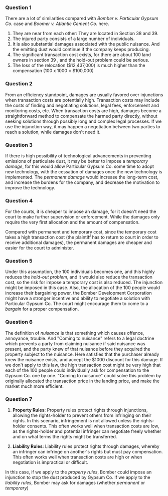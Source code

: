 ### Question 1

There are a lot of similarities compared with *Bomber v. Particular Gypsum Co.* case and *Boomer v. Atlantic Cement Co.* here.

1. They are near from each other: They are located in Section 38 and 39.
2. The injured party consists of a large number of individuals.
3. It is also substantial damages associated with the public nuisance. And the emitting dust would continue if the company keeps producing.
4. The significant transaction cost exists, for there are about 100 land owners in section 39 , and the hold-out problem could be serious.
5. The loss of the relocation ($12,437,000) is much higher than the compensation (100 x 1000 = $100,000)

### Question 2

From an efficiency standpoint, damages are usually favored over injunctions when transaction costs are potentially high. Transaction costs may include the costs of finding and negotiating solutions, legal fees, enforcement and monitoring costs, etc. When transaction costs are high, damages become a straightforward method to compensate the harmed party directly, without seeking solutions through possibly long and complex legal processes. If we use the injunction way, it may happen a negotiation between two parties to reach a solution, while damages don't need it.


### Question 3

If there is high possibility of technological advancements in preventing emissions of particulate dust, it may be better to impose a *temporary damage*, for this would allow Particular Gypsum Co. some time to adopt new technology, with the cessation of damages once the new technology is implemented. The *permanent damage* would increase the long-term cost, and increase the burdens for the company, and decrease the motivation to improve the technology.

### Question 4

For the courts, it is cheaper to impose an damage, for it doesn't need the court to make further supervision or enforcement. While the damages only require the very first allocation and the amount of compensation.

Compared with permanent and temporary cost, since the temporary cost takes a high transaction cost (the plaintiff has to return to court in order to receive additional damages), the permanent damages are cheaper and easier for the court to administer.

### Question 5

Under this assumption, the 100 individuals becomes one, and this highly reduces the *hold-out problem*, and it would also reduce the transaction cost, so the risk for impose a temporary cost is also reduced. The injunction might be imposed in this case. Also, the allocation of the 100 people would increase their bargaining power, the Bomber Development Corporation might have a stronger incentive and ability to negotiate a solution with Particular Gypsum Co. The court might encourage them to come to a *bargain* for a proper compensation.

### Question 6

The definition of *nuisance* is that something which causes offence, annoyance, trouble. And "Coming to nuisance" refers to a legal doctrine which prevents a party from claiming nuisance if said nuisance was present, and the party knew of that nuisance before they acquired the property subject to the nuisance. Here satisfies that the purchaser already knew the nuisance exists, and accept the $1000 discount for this damage. If we don't apply to this law,  the high transaction cost might be very high that each of the 100 people could individually ask for compensation to the Gypsum Co. one by one. "Coming to nuisance" could solve this problem by originally allocated the transaction price in the landing price, and make the market much more efficient. 
### Question 7

1. **Property Rules**: Property rules protect rights through injunctions, allowing the rights-holder to prevent others from infringing on their rights. In this scenario, infringement is not allowed unless the rights-holder consents. This often works well when transaction costs are low, as the rights-holder and potential infringer can negotiate freely whether and on what terms the rights might be transferred.

2. **Liability Rules**:  Liability rules protect rights through damages, whereby an infringer can infringe on another's rights but must pay compensation. This often works well when transaction costs are high or when negotiation is impractical or difficult.

In this case, if we apply to the *property rules*, Bomber could impose an injunction to stop the dust produced by Gypsum Co. If we apply to the *liability rules*, Bomber may ask for damages (whether *permanent* or *temporary*)